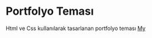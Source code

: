 # Portfolyo Teması
Html ve Css kullanılarak tasarlanan portfolyo teması
[My](Suleymanyldrm.github.com/PortfolioTheme/images/profile.png)
